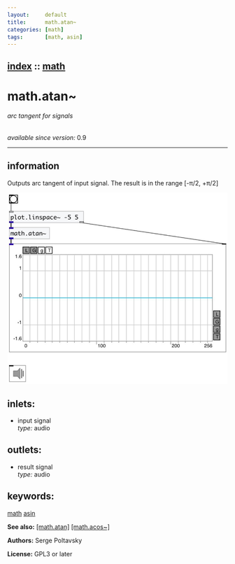 ```yaml
---
layout:     default
title:      math.atan~
categories: [math]
tags:       [math, asin]
---
```

[index](index.html) :: [math](category_math.html)
---

# math.atan~

###### arc tangent for signals

*available since version:* 0.9

---


## information
Outputs arc tangent of input signal. The result is in the range [-π/2, +π/2]


[![example](../examples/img/math.atan~.jpg)](../examples/pd/math.atan~.pd)









## inlets:

* input signal<br>
_type:_ audio



## outlets:

* result signal<br>
_type:_ audio



## keywords:

[math](keywords/math.html)
[asin](keywords/asin.html)



**See also:**
[\[math.atan\]](math.atan.html)
[\[math.acos~\]](math.acos~.html)




**Authors:** Serge Poltavsky




**License:** GPL3 or later






